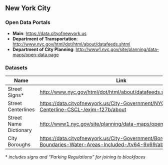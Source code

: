 ## New York City

### Open Data Portals

 * **Main**: <https://data.cityofnewyork.us>
 * **Department of Transportation**: <http://www.nyc.gov/html/dot/html/about/datafeeds.shtml>
 * **Department of City Planning**: <http://www1.nyc.gov/site/planning/data-maps/open-data.page>


### Datasets

| Name  | Link |
| ------------- | ------------- |
| Street Signs*  | <http://www.nyc.gov/html/dot/html/about/datafeeds.shtml#parkingreg>  |
| Street Centerlines  | <https://data.cityofnewyork.us/City-Government/NYC-Street-Centerline-CSCL-/exjm-f27b/about> |
| Street Name Dictionary  | <http://www1.nyc.gov/site/planning/data-maps/open-data.page#snd> |
| City Boroughs | <https://data.cityofnewyork.us/City-Government/Borough-Boundaries-Water-Areas-Included-/tv64-9x69/about> |


\* *includes signs and “Parking Regulations” for joining to blockfaces*
